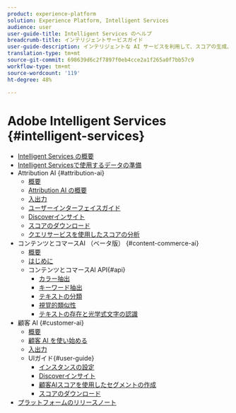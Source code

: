 ```yaml
---
product: experience-platform
solution: Experience Platform, Intelligent Services
audience: user
user-guide-title: Intelligent Services のヘルプ
breadcrumb-title: インテリジェントサービスガイド
user-guide-description: インテリジェントな AI サービスを利用して、スコアの生成、インサイトの発見、マーケティングイベントデータからのセグメントの作成をおこないます。
translation-type: tm+mt
source-git-commit: 698639d6c2f7897f0eb4cce2a1f265a0f7bb57c9
workflow-type: tm+mt
source-wordcount: '119'
ht-degree: 48%

---
```



# Adobe Intelligent Services {#intelligent-services}

- [Intelligent Services の概要](home.md)
- [Intelligent Servicesで使用するデータの準備](data-preparation.md)
- Attribution AI {#attribution-ai}
   - [概要](attribution-ai/overview.md)
   - [Attribution AI の概要](attribution-ai/getting-started.md)
   - [入出力](attribution-ai/input-output.md)
   - [ユーザーインターフェイスガイド](attribution-ai/user-guide.md)
   - [Discoverインサイト](attribution-ai/discover-insights.md)
   - [スコアのダウンロード](attribution-ai/download-scores.md)
   - [クエリサービスを使用したスコアの分析](attribution-ai/aai-query-service.md)
- コンテンツとコマースAI （ベータ版） {#content-commerce-ai}
   - [概要](content-commerce-ai/overview.md)
   - [はじめに](content-commerce-ai/getting-started.md)
   - コンテンツとコマースAI API{#api}
      - [カラー抽出](content-commerce-ai/api/color-extraction.md)
      - [キーワード抽出](content-commerce-ai/api/keyword-extraction.md)
      - [テキストの分類](content-commerce-ai/api/text-classification.md)
      - [視覚的類似性](content-commerce-ai/api/visual-similarity.md)
      - [テキストの存在と光学式文字の認識](content-commerce-ai/api/optical-character-recognition.md)
- 顧客 AI {#customer-ai}
   - [概要](customer-ai/overview.md)
   - [顧客 AI を使い始める](customer-ai/getting-started.md)
   - [入出力](customer-ai/input-output.md)
   - UIガイド{#user-guide}
      - [インスタンスの設定](customer-ai/user-guide/configure.md)
      - [Discoverインサイト](customer-ai/user-guide/discover-insights.md)
      - [顧客AIスコアを使用したセグメントの作成](customer-ai/user-guide/create-segment.md)
      - [スコアのダウンロード](customer-ai/user-guide/download-scores.md)
- [プラットフォームのリリースノート](https://docs.adobe.com/content/help/ja-JP/experience-platform/release-notes/latest.html)
